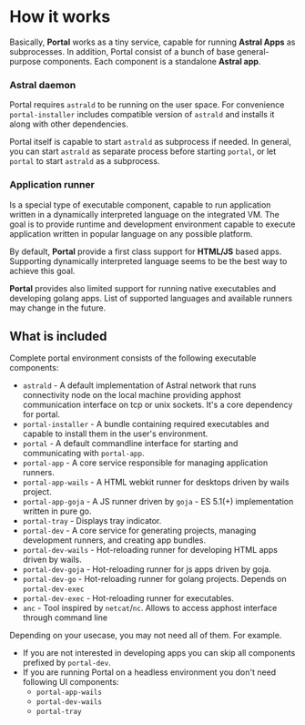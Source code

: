 # How it works

Basically, **Portal** works as a tiny service, capable for running **Astral Apps** as subprocesses.
In addition, Portal consist of a bunch of base general-purpose components.
Each component is a standalone **Astral app**.

### Astral daemon

Portal requires `astrald` to be running on the user space.
For convenience `portal-installer` includes compatible version of `astrald` and installs it along with other dependencies.

Portal itself is capable to start `astrald` as subprocess if needed.
In general, you can start `astrald` as separate process before starting `portal`,
or let `portal` to start `astrald` as a subprocess.

### Application runner

Is a special type of executable component, capable to run application written in a dynamically interpreted language on the integrated VM.
The goal is to provide runtime and development environment capable to execute application written in popular language on any possible platform.

By default, **Portal** provide a first class support for **HTML/JS** based apps. 
Supporting dynamically interpreted language seems to be the best way to achieve this goal.

**Portal** provides also limited support for running native executables and developing golang apps. List of supported
languages and available runners may change in the future.

## What is included

Complete portal environment consists of the following executable components:

* `astrald` - A default implementation of Astral network that runs connectivity node on the local machine providing
  apphost communication interface on tcp or unix sockets. It's a core dependency for portal.
* `portal-installer` - A bundle containing required executables and capable to install them in the user's environment.
* `portal` - A default commandline interface for starting and communicating with `portal-app`.
* `portal-app` - A core service responsible for managing application runners.
* `portal-app-wails` - A HTML webkit runner for desktops driven by wails project.
* `portal-app-goja` - A JS runner driven by `goja` - ES 5.1(+) implementation written in pure go.
* `portal-tray` - Displays tray indicator.
* `portal-dev` - A core service for generating projects, managing development runners, and creating app bundles.
* `portal-dev-wails` - Hot-reloading runner for developing HTML apps driven by wails.
* `portal-dev-goja` - Hot-reloading runner for js apps driven by goja.
* `portal-dev-go` - Hot-reloading runner for golang projects. Depends on `portal-dev-exec`
* `portal-dev-exec` - Hot-reloading runner for executables.
* `anc` - Tool inspired by `netcat`/`nc`. Allows to access apphost interface through command line

Depending on your usecase, you may not need all of them. For example.

* If you are not interested in developing apps you can skip all components prefixed by `portal-dev`.
* If you are running Portal on a headless environment you don't need following UI components:
    * `portal-app-wails`
    * `portal-dev-wails`
    * `portal-tray`